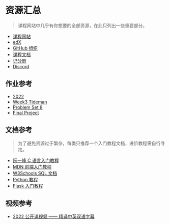 # 资源汇总

> 课程网站中几乎有你想要的全部资源，在此只列出一些重要部分。

- [课程网站](https://cs50.harvard.edu/x)
- [edX](https://www.edx.org/course/introduction-computer-science-harvardx-cs50x)
- [GitHub 组织](https://github.com/cs50)
- [课程文档](https://cs50.readthedocs.io/)
- [记分册](https://cs50.me/cs50x)
- [Discord](https://discord.com/invite/cs50)


## 作业参考

- [2022](https://github.com/mancuoj/CS50x)
- [Week3 Tideman](https://tideman.netlify.app/)
- [Problem Set 8](https://github.com/mancuoj/pset8)
- [Final Project](https://github.com/mancuoj/watchlist)


## 文档参考

> 为了避免资源过于繁杂，每类只推荐一个入门教程文档，进阶教程需自行寻找。

- [阮一峰 C 语言入门教程](https://wangdoc.com/clang/)
- [MDN 前端入门教程](https://developer.mozilla.org/zh-CN/docs/Learn)
- [W3Schools SQL 文档](https://www.w3schools.com/sql/sql_ref_keywords.asp)
- [Python 教程](https://docs.python.org/zh-cn/3/tutorial/index.html)
- [Flask 入门教程](https://tutorial.helloflask.com/)

## 视频参考

- [2022 公开课视频 —— 精译中英双语字幕](https://www.bilibili.com/video/BV1ER4y157uA)